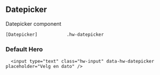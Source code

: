 ## Datepicker

Datepicker component

```code
[Datepicker]           .hw-datepicker

```

### Default Hero

```html|span-6
  <input type="text" class="hw-input" data-hw-datepicker placeholder="Velg en dato" />
```
